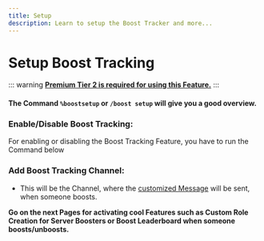 ```yaml
---
title: Setup
description: Learn to setup the Boost Tracker and more...
---
```

# Setup Boost Tracking
::: warning
[**Premium Tier 2 is required for using this Feature.**](../premium/#tier-2-perks)
:::

#### The Command `%boostsetup` or `/boost setup` will give you a good overview.

### Enable/Disable Boost Tracking:

For enabling or disabling the Boost Tracking Feature, you have to run the Command below

<command message = "%bsetup enable/disable" slash = "/boost setup enable/disable" description="Enables/Disables the Boost Tracker, which tracks the boosts, save stats and more..." permissions="MANAGE_SERVER"/>

### Add Boost Tracking Channel:
- This will be the Channel, where the [customized Message](/customize.md) will be sent, when someone boosts.
<command message = "%bsetup channel <#channel>" slash = "/boost setup channel [channel]" description="Sets the Boost Message Channel, where the customizable Boost Message will be sent." permissions="MANAGE_SERVER"/>

**Go on the next Pages for activating cool Features such as Custom Role Creation for Server Boosters or Boost Leaderboard when someone boosts/unboosts.**

